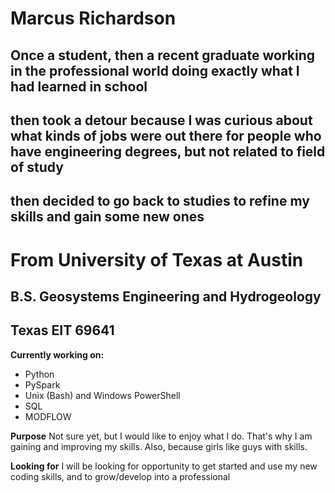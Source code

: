 # Marcus Richardson

## Once a student, then a recent graduate working in the professional world doing exactly what I had learned in school
## then took a detour because I was curious about what kinds of jobs were out there for people who have engineering degrees, but not related to field of study
## then decided to go back to studies to refine my skills and gain some new ones

# From University of Texas at Austin
## B.S. Geosystems Engineering and Hydrogeology
## Texas EIT 69641

**Currently working on:**
- Python
- PySpark
- Unix (Bash) and Windows PowerShell
- SQL
- MODFLOW


**Purpose**
Not sure yet, but I would like to enjoy what I do.  That's why I am gaining and improving my skills.  Also, because girls like guys with skills.

**Looking for**
I will be looking for opportunity to get started and use my new coding skills, and to grow/develop into a professional

